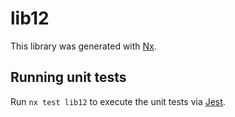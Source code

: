 # lib12

This library was generated with [Nx](https://nx.dev).


## Running unit tests

Run `nx test lib12` to execute the unit tests via [Jest](https://jestjs.io).


